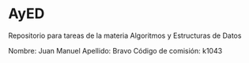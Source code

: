 # AyED
Repositorio para tareas de la materia Algoritmos y Estructuras de Datos

Nombre: Juan Manuel
Apellido: Bravo
Código de comisión: k1043
